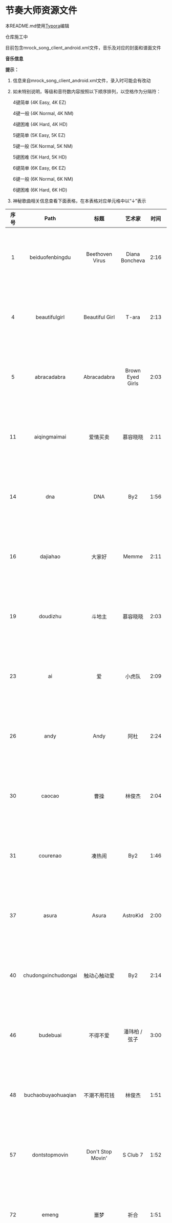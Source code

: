 # 节奏大师资源文件

本README.md使用[Typora](https://www.typora.io/)编辑



仓库施工中

目前包含mrock_song_client_android.xml文件，音乐及对应的封面和谱面文件



**音乐信息**

**提示：**

1. 信息来自mrock_song_client_android.xml文件，录入时可能会有改动

2. 如未特别说明，等级和音符数内容按照以下顺序排列，以空格作为分隔符：

   4键简单 (4K Easy, 4K EZ)

   4键一般 (4K Normal, 4K NM)

   4键困难 (4K Hard, 4K HD)

   5键简单 (5K Easy, 5K EZ)

   5键一般 (5K Normal, 5K NM)

   5键困难 (5K Hard, 5K HD)

   6键简单 (6K Easy, 6K EZ)

   6键一般 (6K Normal, 6K NM)

   6键困难 (6K Hard, 6K HD)


3. 神秘歌曲相关信息查看下面表格，在本表格对应单元格中以“↓”表示

| 序号 |         Path         |          标题           |       艺术家        | 时间 |  BPM   |         等级         |                    音符数                    |
| :--: | :------------------: | :---------------------: | :-----------------: | :--: | :----: | :------------------: | :------------------------------------------: |
|  1   |   beiduofenbingdu    |     Beethoven Virus     |   Diana Boncheva    | 2:16 |  156   |  2 4 9 2 4 9 2 4 9   |     482 710 910 483 716 912 483 725 919      |
|  4   |    beautifulgirl     |     Beautiful Girl      |        T-ara        | 2:13 |  135   |  3 5 7 3 5 7 3 5 7   |     648 771 919 648 772 922 647 773 921      |
|  5   |     abracadabra      |       Abracadabra       |  Brown Eyed Girls   | 2:03 |  128   |  2 5 7 2 5 7 2 5 7   |     472 871 958 471 874 956 472 882 958      |
|  11  |     aiqingmaimai     |        爱情买卖         |      慕容晓晓       | 2:11 |   95   |  2 4 6 2 4 6 2 4 6   |     379 679 843 379 689 835 379 701 845      |
|  14  |         dna          |           DNA           |         By2         | 1:56 |  122   |  2 4 7 2 4 7 2 4 7   |     242 708 762 242 713 738 242 714 767      |
|  16  |       dajiahao       |         大家好          |        Memme        | 2:11 |  170   | 5 7 10 5 7 10 5 7 10 |    700 875 1450 700 875 1450 700 875 1450    |
|  19  |       doudizhu       |         斗地主          |      慕容晓晓       | 2:03 |  144   |  2 5 7 2 5 7 2 5 7   |    476 959 1233 476 959 1233 476 959 1233    |
|  23  |          ai          |           爱            |       小虎队        | 2:09 | 126.19 |  3 5 7 3 5 7 3 5 7   |    521 772 1077 521 772 1084 521 772 1084    |
|  26  |         andy         |          Andy           |        阿杜         | 2:24 |   68   |  3 5 6 3 5 6 3 5 6   |     374 583 679 373 582 682 373 581 682      |
|  30  |        caocao        |          曹操           |       林俊杰        | 2:04 |   72   |  1 4 7 1 4 7 1 4 7   |     269 625 744 269 630 746 269 639 748      |
|  31  |       courenao       |         凑热闹          |         By2         | 1:46 |  115   |  2 5 7 2 5 7 2 5 7   |     289 697 773 289 699 779 289 699 779      |
|  37  |        asura         |          Asura          |      AstroKid       | 2:00 |  177   |  4 6 9 4 6 9 4 6 9   |  461 1049 1390 461 1049 1448 461 1049 1448   |
|  40  | chudongxinchudongai  |      触动心触动爱       |         By2         | 2:14 |   86   |  2 4 7 2 4 7 2 4 7   |     340 631 863 340 631 863 340 631 863      |
|  46  |       budebuai       |        不得不爱         |    潘玮柏 / 弦子    | 3:00 |   80   |  2 4 6 2 4 6 2 4 6   |    450 852 1086 450 855 1060 450 839 1060    |
|  48  |  buchaobuyaohuaqian  |      不潮不用花钱       |       林俊杰        | 1:51 |  112   |  2 5 7 2 5 7 2 5 7   |     342 552 676 342 551 674 342 545 670      |
|  57  |    dontstopmovin     |    Don't Stop Movin'    |      S Club 7       | 1:52 |  126   |  3 5 7 3 5 7 3 5 7   |    311 736 1086 311 736 1103 311 745 1099    |
|  72  |        emeng         |          噩梦           |        祈合         | 1:51 |  150   |  2 5 7 2 5 7 2 5 7   |     281 651 748 281 651 748 281 651 748      |
|  83  |      canonrock       |       Canon Rock        |       JerryC        | 2:33 |  200   | 3 7 10 3 7 10 3 7 10 |  682 1375 2615 682 1377 2628 682 1377 2639   |
|  84  |      dongfengpo      |         东风破          |       周杰伦        | 2:30 |   73   |  3 5 6 3 5 6 3 5 6   |     455 529 628 457 530 628 457 534 637      |
|  89  |        adonis        |         Adonis          |         M2U         | 2:20 |  140   |  3 6 8 3 6 8 3 6 8   |    472 844 1112 472 844 1112 472 845 1112    |
|  95  |       fengniao       |         Kolibre         |    Maksim Mrvica    | 2:05 |  144   |  4 7 9 4 7 9 4 7 9   |  644 1341 1567 644 1341 1567 644 1341 1695   |
|  96  |    aroundtheworld    |    Around The World     |       m.o.v.e       | 2:38 |  120   |  4 6 7 4 6 7 4 6 7   |    428 908 1009 428 916 1009 428 916 1009    |
|  98  |       daybyday       |       DAY BY DAY        |        T-ara        | 1:34 |  118   |  2 4 6 2 4 6 2 4 6   |     216 479 748 216 479 748 216 479 749      |
| 100  |      caisedehei      |        彩色的黑         |      吉克隽逸       | 2:14 |  105   |  2 5 7 2 5 7 2 5 7   |     360 624 725 360 626 718 361 619 719      |
| 101  |   clubcanthandleme   |  Club Can't Handle Me   |      Flo Rida       | 2:23 |  128   |  2 5 6 2 4 6 2 5 6   |    501 961 1308 501 962 1310 501 963 1318    |
| 103  |   buyaoshuilanjiao   |       不要睡懒觉        |       汪苏泷        | 2:00 |  178   |  2 4 6 2 4 6 2 4 6   |    499 831 1074 499 831 1076 499 815 1097    |
| 106  |       bugatti        |         Bugatti         |      Ace Hood       | 2:01 |  131   |  2 4 7 2 4 7 2 4 7   |     410 564 844 414 564 842 414 564 897      |
| 112  |     drunkenstein     |      DrunkenSteiN       |    Paul Bazooka     | 2:08 |  128   |  3 6 9 3 6 9 3 6 9   |  532 1000 1360 532 1000 1360 532 1000 1360   |
| 118  |       badapple       |       Bad Apple!!       |       nomico        | 2:23 |  138   |  4 6 8 4 6 8 4 6 8   |  893 1036 1253 902 1036 1155 892 1043 1155   |
|  ↑   |          ↑           |            ↑            |       のみこ        |  ↑   |   ↑    |          ↑           |                      ↑                       |
| 122  |      breakdown       |       Break Down        |   Super Junior M    | 2:22 |  130   |  2 4 6 2 4 6 2 4 6   |    440 816 1312 440 820 1339 440 824 1353    |
| 126  |     brightspring     |      Bright Spring      |         M2U         | 2:36 |  130   |  3 5 7 3 5 7 3 5 7   |  506 1123 1558 506 1125 1569 506 1125 1567   |
| 128  | bigbangyitianyitian  |        一天一天         |       BIGBANG       | 2:06 |  126   |  2 4 6 2 4 6 2 4 6   |    387 686 1031 387 688 1045 387 688 1045    |
|  ↑   |          ↑           |        하루하루         |          ↑          |  ↑   |   ↑    |          ↑           |                      ↑                       |
| 130  |   beyondzhendeaini   |        真的爱你         |       Beyond        | 2:29 | 77.213 |  1 3 5 1 3 5 1 3 5   |    424 679 1008 424 677 1010 424 688 1010    |
| 136  |        drama         |          Drama          |   Diana Boncheva    | 2:35 |  134   |  3 6 9 3 6 9 3 6 9   |  604 1022 1328 604 1022 1341 604 1030 1347   |
| 148  |       diyitian       |         第一天          |       孙燕姿        | 2:30 |  176   |  3 5 7 3 5 7 3 5 7   |  773 1214 2088 773 1214 2086 773 1214 2098   |
| 149  |        dadada        |         DADADA          |      yuimino+       | 2:14 |  145   | 3 5 10 3 5 10 3 5 10 |  475 1239 1829 475 1237 1832 475 1235 1838   |
| 184  |       applause       |        Applause         |      Lady Gaga      | 2:21 |  140   |  3 5 7 3 5 7 3 5 7   |    486 949 1366 486 949 1366 484 949 1366    |
| 185  |      chaoyougan      |         超有感          |       黄鸿升        | 2:32 |  125   |  3 5 7 3 5 7 3 5 7   |    378 923 1425 378 927 1425 378 927 1425    |
| 226  |    beautifullight    |     Beautiful Light     |       金志文        | 2:12 |   95   |  2 4 6 2 4 6 2 4 6   |     378 655 945 378 655 945 378 655 945      |
| 227  |      aibujieshi      |       爱，不解释        |        张杰         | 2:18 |   95   |  1 3 5 1 3 5 1 3 5   |     324 524 824 324 524 824 324 524 824      |
| 236  |      dearmozart      |       Dear Mozart       |       JerryC        | 2:19 |  210   | 3 7 10 3 7 10 3 7 10 | 1091 1507 2556 1091 1513 2552 1091 1513 2552 |
| 243  |     feiyuedexin      |        飞越的心         |        孙楠         | 2:26 |  119   |  2 4 7 2 4 7 2 4 7   |    450 942 1257 450 942 1257 450 942 1257    |
| 248  |       babaquna       |       爸爸去哪儿        |        群星         | 2:18 |  101   |  2 4 6 2 4 6 2 4 6   |     290 550 701 290 550 701 290 550 701      |
| 249  |       duyiwuer       |        独一无二         |         By2         | 1:48 |  140   |  2 5 6 2 5 6 2 5 6   |     271 563 734 271 563 734 271 563 734      |
| 255  |     flowerdance      |      Flower Dance       |     DJ Okawari      | 2:21 |  100   |  2 4 7 2 4 7 2 4 7   |     225 427 888 225 427 888 225 427 889      |
| 256  |      4minuteshm      |       喜欢水吗？        |       4minute       | 2:08 |  125   |  2 4 6 2 4 6 2 4 6   |    436 724 1132 436 724 1132 436 724 1132    |
|  ↑   |          ↑           |        물 좋아?         |          ↑          |  ↑   |   ↑    |          ↑           |                      ↑                       |
| 259  |       faraway        |         Faraway         |   Diana Boncheva    | 2:42 |  144   |  3 5 7 3 5 7 3 5 7   |  787 1087 1389 787 1087 1390 787 1087 1391   |
| 263  |        cunzai        |          存在           |        汪峰         | 2:08 |  114   |  2 4 6 2 4 6 2 4 6   |     511 677 949 511 677 949 511 677 949      |
| 266  |   aiqingfadeguang    |       爱情发的光        |      吉克隽逸       | 1:59 |  103   |  2 4 6 2 4 6 2 4 6   |     449 612 806 449 612 806 449 612 806      |
| 268  |       dafeiji        |       合体打飞机        |        祈合         | 2:05 |  120   |  2 4 6 2 4 6 2 4 6   |     319 511 790 319 511 789 319 511 790      |
| 269  |       behappy        |         快乐送          |        群星         | 1:57 |  127   |  2 4 7 2 4 7 2 4 7   |    279 787 1032 279 787 1032 279 783 1032    |
| 275  |      aiqingkele      |          渴了           |       张惠妹        | 2:11 |  130   |  2 4 7 2 4 7 2 4 7   |     416 669 942 416 669 942 416 669 942      |
| 285  |         dixi         |          底细           |       杨宗纬        | 2:12 |   70   |  1 3 5 1 3 5 1 3 5   |     195 320 498 192 320 497 195 320 501      |
| 287  |     firstchoice      |      First Choice       |         M2U         | 1:31 |  150   |  3 6 9 3 6 9 3 6 9   |    272 595 1061 272 595 1075 272 595 1075    |
| 290  |     beiershuang      |         倍儿爽          |       大张伟        | 2:07 |  130   |  2 4 6 2 4 6 2 4 6   |     337 684 996 344 684 998 336 684 996      |
| 301  |      cishicike       |        此时此刻         |        许巍         | 2:27 |  140   |  3 5 8 3 5 8 3 5 8   |  613 1041 1427 613 1041 1427 613 1041 1427   |
| 302  |     cengjingdeni     |        曾经的你         |        许巍         | 2:31 |  95.1  |  2 4 6 2 4 6 2 4 6   |     390 573 888 390 573 888 390 573 888      |
| 313  |      buzaiyouyu      |        不再犹豫         |       Beyond        | 2:31 | 133.85 |  2 4 7 2 4 7 2 4 7   |    565 870 1459 567 874 1461 569 874 1461    |
| 315  |    arklightrmver     |        ArkLight         |         M2U         | 2:24 |  155   | 4 7 10 4 7 10 4 7 10 |  601 1066 1863 603 1082 1846 601 1079 1846   |
| 326  |  aslongasyouloveme   | As Long As You Love Me  |    Justin Bieber    | 2:37 |  140   |  3 5 7 3 5 7 3 5 7   |    638 933 1311 638 933 1311 638 933 1311    |
| 330  |    beautifultimes    |     Beautiful Times     |      Owl City       | 2:27 |  136   |  3 5 7 3 5 7 3 5 7   |  499 1036 1455 499 1036 1454 499 1036 1454   |
| 331  |         baby         |          Baby           |    Justin Bieber    | 2:32 |  130   |  3 5 7 3 5 7 3 5 7   |    629 962 1598 629 961 1598 629 961 1598    |
| 335  |      dreamyday       |       Dreamy Day        |         M2U         | 2:05 |  128   |  4 5 7 4 5 7 4 5 7   |    518 719 1054 518 719 1054 518 719 1054    |
| 339  |       dontstop       |       Don't Stop        | 5 Seconds of Summer | 2:06 |  150   |  3 5 7 3 5 7 3 5 7   |    601 956 1322 601 956 1322 601 956 1322    |
| 342  |      dontmatter      |      Don't Matter       |        Akon         | 2:10 | 125.21 |  3 5 7 3 5 7 3 5 7   |    431 756 1096 431 756 1093 431 756 1093    |
| 345  |         burn         |          Burn           |   Ellie Goulding    | 2:10 |  174   |  3 5 7 3 5 7 3 5 7   |    674 927 1555 674 927 1557 674 927 1557    |
| 347  |      darkhorse       |       Dark Horse        |     Katy Perry      | 2:28 |  132   |  3 5 7 3 5 7 3 5 7   |    499 825 1182 499 825 1182 499 825 1182    |
| 350  |       friend01       |       神秘歌曲01        |        佚名         |  ↓   |   ↓    |          ↓           |                      ↓                       |
| 352  |    doyouevershine    |   Do You Ever Shine?    |       五月天        | 2:33 |  155   |  2 5 7 2 5 7 2 5 7   |    534 921 1311 532 921 1311 534 921 1311    |
| 354  |      clingcling      |       Cling Cling       |       Perfume       | 2:49 |  135   |  2 5 6 2 5 6 2 5 6   |    453 828 1505 453 828 1509 453 828 1509    |
| 356  |      buxiangzd       |        不想长大         |        S.H.E        | 2:23 |   93   |  3 5 7 3 5 7 3 5 7   |     328 533 777 328 533 777 328 533 777      |
| 359  |     blackbullet      |       神秘歌曲06        |        佚名         |  ↓   |   ↓    |          ↓           |                      ↓                       |
| 360  |        fancy         |          Fancy          |     Iggy Azalea     | 2:32 |   95   |  3 5 7 3 5 7 3 5 7   |    407 763 1051 407 763 1051 407 763 1051    |
| 363  |      bartender       |        Bartender        |       Lady A        | 2:22 |  101   |  3 5 7 3 5 7 3 5 7   |    453 694 1137 453 694 1135 453 694 1135    |
| 366  |      breakfree       |       Break Free        |    Ariana Grande    | 2:21 |  130   |  3 5 7 3 5 7 3 5 7   |    537 903 1281 537 903 1281 537 903 1281    |
| 368  |       bangbang       |        Bang Bang        |      Jessie J       | 2:27 |  150   |  3 5 7 3 5 7 3 5 7   |    659 943 1429 659 931 1429 659 931 1429    |
| 370  |       friend02       |       神秘歌曲02        |        佚名         |  ↓   |   ↓    |          ↓           |                      ↓                       |
| 371  |       friend03       |       神秘歌曲03        |        佚名         |  ↓   |   ↓    |          ↓           |                      ↓                       |
| 372  |       friend04       |       神秘歌曲05        |        佚名         |  ↓   |   ↓    |          ↓           |                      ↓                       |
| 373  |       friend05       |       神秘歌曲08        |        佚名         |  ↓   |   ↓    |          ↓           |                      ↓                       |
| 374  |       friend06       |       神秘歌曲09        |        佚名         |  ↓   |   ↓    |          ↓           |                      ↓                       |
| 376  | everythingididntsay  | Everything I Didn't Say | 5 Seconds of Summer | 2:05 |  87.5  |  3 5 7 3 5 7 3 5 7   |     399 693 974 399 693 974 399 693 974      |
| 378  |    anywhereforyou    |    Anywhere For You     |     John Martin     | 2:14 |  128   |  3 5 7 3 5 7 3 5 7   |    519 768 1106 519 768 1106 519 768 1106    |
| 379  |     1987wbzhyjn      |   1987我不知会遇见你    |       李宇春        | 2:19 |  115   |  1 3 5 1 3 5 1 3 5   |    436 706 1238 436 706 1238 436 706 1238    |
| 380  |       friend07       |       神秘歌曲11        |        佚名         |  ↓   |   ↓    |          ↓           |                      ↓                       |
| 381  |       friend08       |       神秘歌曲12        |        佚名         |  ↓   |   ↓    |          ↓           |                      ↓                       |
| 383  |      burutiaowu      |        不如跳舞         |       陈慧琳        | 2:15 |  140   |  2 5 8 2 5 8 2 5 8   |    440 745 1167 440 745 1167 440 745 1167    |
| 385  |       friend09       |       神秘歌曲13        |        佚名         |  ↓   |   ↓    |          ↓           |                      ↓                       |
| 386  |       friend10       |       神秘歌曲14        |        佚名         |  ↓   |   ↓    |          ↓           |                      ↓                       |
| 387  |       babyboy        |        Baby Boy         |       王心凌        | 2:04 |  144   |  3 5 7 3 5 7 3 5 7   |    442 696 1077 442 696 1077 442 696 1077    |
| 389  |         dadi         |          大地           |       Beyond        | 2:43 |  143   |  2 4 7 2 4 7 2 4 7   |    574 932 1449 574 932 1449 574 932 1449    |
| 391  |      firstlove       |       First Love        |   Jennifer Lopez    | 2:28 |  100   |  1 4 6 1 4 6 1 4 6   |    499 695 1063 498 695 1063 498 695 1063    |
| 397  |       friend11       |       神秘歌曲15        |        佚名         |  ↓   |   ↓    |          ↓           |                      ↓                       |
| 398  |    aiwoshaoyidian    |       爱我少一点        |        李鹤         | 2:04 |  130   |  2 5 7 2 5 7 2 5 7   |    480 902 1264 480 902 1264 480 902 1264    |
| 402  |       friend12       |       神秘歌曲16        |        佚名         |  ↓   |   ↓    |          ↓           |                      ↓                       |
| 404  |       friend13       |       神秘歌曲17        |        佚名         |  ↓   |   ↓    |          ↓           |                      ↓                       |
| 410  |       friend15       |       神秘歌曲19        |        佚名         |  ↓   |   ↓    |          ↓           |                      ↓                       |
| 412  |        error         |          Error          |        VIXX         | 2:42 |  128   |  3 5 7 3 5 7 3 5 7   |  605 1069 1440 605 1069 1440 605 1069 1440   |
| 417  |       friend16       |       神秘歌曲20        |        佚名         |  ↓   |   ↓    |          ↓           |                      ↓                       |
| 418  |       friend17       |       神秘歌曲22        |        佚名         |  ↓   |   ↓    |          ↓           |                      ↓                       |
| 420  |       cainimei       |       神秘歌曲21        |        佚名         |  ↓   |   ↓    |          ↓           |                      ↓                       |
| 421  |      barbarbar       |       Bar Bar Bar       |     Crayon Pop      | 2:07 |  134   |  2 5 7 2 5 7 2 5 7   |     510 626 906 510 626 906 510 626 906      |
| 423  |      cainimei01      |       神秘歌曲23        |        佚名         |  ↓   |   ↓    |          ↓           |                      ↓                       |
| 424  |       friend18       |       神秘歌曲24        |        佚名         |  ↓   |   ↓    |          ↓           |                      ↓                       |
| 427  |       friend19       |       神秘歌曲25        |        佚名         |  ↓   |   ↓    |          ↓           |                      ↓                       |
| 428  |       dashidai       |         大时代          |       徐子崴        | 2:13 |  128   |  2 4 7 2 4 7 2 4 7   |    451 682 1125 451 682 1125 451 682 1125    |
| 429  |       friend20       |       神秘歌曲26        |        佚名         |  ↓   |   ↓    |          ↓           |                      ↓                       |
| 437  | duoyuandouyaozaiyiqi |     多远都要在一起      |       邓紫棋        | 2:32 |  136   |  2 4 6 2 4 6 2 4 6   |    428 878 1610 428 878 1605 429 878 1605    |
| 440  |       friend21       |       神秘歌曲28        |        佚名         |  ↓   |   ↓    |          ↓           |                      ↓                       |
| 441  |      cainimei02      |       神秘歌曲27        |        佚名         |  ↓   |   ↓    |          ↓           |                      ↓                       |
| 442  |       friend22       |       神秘歌曲31        |        佚名         |  ↓   |   ↓    |          ↓           |                      ↓                       |
| 443  |       friend23       |       神秘歌曲34        |        佚名         |  ↓   |   ↓    |          ↓           |                      ↓                       |
| 444  |       friend24       |       神秘歌曲35        |        佚名         |  ↓   |   ↓    |          ↓           |                      ↓                       |
| 445  |      cainimei03      |       神秘歌曲30        |        佚名         |  ↓   |   ↓    |          ↓           |                      ↓                       |
| 446  |       friend25       |       神秘歌曲33        |        佚名         |  ↓   |   ↓    |          ↓           |                      ↓                       |
| 447  |       friend26       |       神秘歌曲32        |        佚名         |  ↓   |   ↓    |          ↓           |                      ↓                       |
| 448  |       friend27       |       神秘歌曲29        |        佚名         |  ↓   |   ↓    |          ↓           |                      ↓                       |
| 450  |       bsmlbgj        |     不是猛龙不过江      |       胡彦斌        | 2:40 |  135   |  2 4 6 2 4 6 2 4 6   |    541 723 1795 541 723 1795 541 723 1795    |
| 454  |       friend28       |       神秘歌曲36        |        佚名         |  ↓   |   ↓    |          ↓           |                      ↓                       |
| 455  |       friend29       |       神秘歌曲37        |        佚名         |  ↓   |   ↓    |          ↓           |                      ↓                       |
| 456  |       friend30       |       神秘歌曲42        |        佚名         |  ↓   |   ↓    |          ↓           |                      ↓                       |
| 457  |       friend31       |       神秘歌曲38        |        佚名         |  ↓   |   ↓    |          ↓           |                      ↓                       |
| 459  |       friend32       |       神秘歌曲39        |        佚名         |  ↓   |   ↓    |          ↓           |                      ↓                       |
| 461  |       bxtaqgs        |     不想听爱情故事      |   赵乃吉 / High4    | 2:17 |  160   |  1 3 6 1 3 6 1 3 6   |    450 587 1053 450 587 1062 450 587 1062    |
| 462  |       friend33       |       神秘歌曲40        |        佚名         |  ↓   |   ↓    |          ↓           |                      ↓                       |
| 463  |       friend34       |       神秘歌曲41        |        佚名         |  ↓   |   ↓    |          ↓           |                      ↓                       |
| 464  |      dragonsoul      |       Dragon Soul       |      谷本贵义       | 2:30 |  162   |  2 5 8 2 5 8 2 5 8   |  807 1096 1458 807 1096 1458 807 1096 1458   |
|  ↑   |          ↑           |            ↑            |      谷本貴義       |  ↑   |   ↑    |          ↑           |                      ↑                       |
| 470  |       friend35       |       神秘歌曲43        |        佚名         |  ↓   |   ↓    |          ↓           |                      ↓                       |
| 472  |          fm          |           FM            |     Crayon Pop      | 2:22 |  135   |  2 4 6 2 4 6 2 4 6   |    455 591 1188 455 591 1192 455 591 1192    |
| 473  |       friend36       |       神秘歌曲44        |        佚名         |  ↓   |   ↓    |          ↓           |                      ↓                       |
| 474  |       friend14       |       神秘歌曲18        |        佚名         |  ↓   |   ↓    |          ↓           |                      ↓                       |
| 477  |    accordingtoyou    |    According To You     | Orianthi Panagaris  | 2:21 |  131   |  2 4 7 2 4 7 2 4 7   |    529 727 1341 529 723 1341 529 723 1341    |
| 480  |       friend37       |       神秘歌曲46        |        佚名         |  ↓   |   ↓    |          ↓           |                      ↓                       |
| 481  |       friend38       |       神秘歌曲45        |        佚名         |  ↓   |   ↓    |          ↓           |                      ↓                       |
| 482  |     fanjizhiren      |        反击之刃         |     和乐器乐团      | 2:42 |  180   |  3 6 8 3 6 8 3 6 8   |  730 1032 1775 730 1032 1782 730 1032 1782   |
|  ↑   |          ↑           |        反撃の刃         |    和楽器バンド     |  ↑   |   ↑    |          ↑           |                      ↑                       |
| 483  |   2differenttears    |    2 Different Tears    |    Wonder Girls     | 2:07 |  124   |  1 4 7 1 4 7 1 4 7   |    259 571 1120 259 571 1128 259 571 1128    |
| 484  |       friend39       |       神秘歌曲47        |        佚名         |  ↓   |   ↓    |          ↓           |                      ↓                       |
| 499  |       friend40       |       神秘歌曲48        |        佚名         |  ↓   |   ↓    |          ↓           |                      ↓                       |
| 503  |     doyouloveme      |     DO YOU LOVE ME      |        2NE1         | 2:37 |  130   |  2 5 7 2 5 7 2 5 7   |    478 748 1399 478 748 1400 478 748 1400    |
| 504  |     bond1ae6au1      |      Double Agent       |       WAV.AV        | 2:26 |  160   |   4KHD 10 5KHD 10    |             4KHD 1984 5KHD 2119              |
| 508  |     blackmakeup      |      Black Make Up      |     安室奈美惠      | 2:11 |  108   |  2 4 6 2 4 6 2 4 6   |     494 573 994 494 573 994 494 573 994      |
|  ↑   |          ↑           |            ↑            |     安室奈美恵      |  ↑   |   ↑    |          ↑           |                      ↑                       |
| 510  |      dengderen       |         等的人          |        陈冰         | 2:50 |   90   |  2 4 6 2 4 6 2 4 6   |    607 842 1115 607 842 1115 607 842 1115    |
| 514  |     doubleagent      |      Double Agent       |       WAV.AV        | 2:26 |  160   | 4 7 10 4 7 10 4 7 10 |  879 1375 1960 879 1375 2104 879 1375 2104   |
| 518  |      cainimei04      |       神秘歌曲57        |       临时工        |  ↓   |   ↓    |          ↓           |                      ↓                       |
| 521  |     brandnewdays     |     Brand New Days      |        Apink        | 2:32 |  128   |  2 4 7 2 4 7 2 4 7   |    488 774 1288 488 774 1288 488 774 1288    |
| 532  |       daoluan        |      不给糖就捣乱       |    iKz / 洛天依     | 2:55 |  115   |  3 5 9 3 5 9 3 5 9   |    488 731 1220 488 731 1220 488 731 1220    |
| 541  |       disorder       |        DISORDER         |      妖精帝国       | 2:26 |  140   |  3 5 8 3 5 8 3 5 8   |    653 848 1441 653 848 1457 653 848 1457    |
| 557  |      accentier       |        Accentier        |      蓝井艾露       | 2:59 |  174   |  2 5 8 2 5 8 2 5 8   |    621 936 2051 621 936 2051 621 936 2051    |
|  ↑   |          ↑           |     アクセンティア      |     藍井エイル      |  ↑   |   ↑    |          ↑           |                      ↑                       |
| 566  |      disconight      |       Disco Night       |         M2U         | 2:34 |  128   |  3 6 9 3 6 9 3 6 9   |  741 1018 1451 741 1018 1453 741 1018 1453   |
| 574  |      cainimei05      |       神秘歌曲91        |       临时工        |  ↓   |   ↓    |          ↓           |                      ↓                       |
| 575  |      cainimei06      |       神秘歌曲92        |       临时工        |  ↓   |   ↓    |          ↓           |                      ↓                       |
|  ?   |       airwave        |         Airwave         |         M2U         | 1:46 |  150   |          /           |              4KEZ 101 4KNM 193               |



**神秘歌曲信息**

**提示：**

1. 和上面提示1和提示2一样
2. 日译汉/韩译汉结果可能不准确

| 神秘歌曲序号 |    Path     |              标题               |             艺术家             | 时间 |  BPM   |     等级      |       音符数        |          来源           |
| :----------: | :---------: | :-----------------------------: | :----------------------------: | :--: | :----: | :-----------: | :-----------------: | :---------------------: |
|      1       |  friend01   |         Parallel World          |       时空海贼SEVEN SEAS       | 2:38 |  290   |    4KNM 7     |      4KNM 2552      |                         |
|      ↑       |      ↑      |                ↑                |       時空海賊SEVEN SEAS       |  ↑   |   ↑    |       ↑       |          ↑          |            ↑            |
|      2       |  friend02   |           Dragon Soul           |            谷本贵义            | 2:30 |  162   |    4KNM 6     |      4KNM 1247      |         龙珠改          |
|      ↑       |      ↑      |                ↑                |            谷本貴義            |  ↑   |   ↑    |       ↑       |          ↑          |    ドラゴンボール改     |
|      3       |  friend03   |             Connect             |             ClariS             | 2:03 |  175   | 4KNM 5 4KHD 6 | 4KNM 1184 4KHD 1556 |      魔法少女小圆       |
|      ↑       |      ↑      |            コネクト             |               ↑                |  ↑   |   ↑    |       ↑       |          ↑          |  魔法少女まどか☆マギカ  |
|      4       |  perfumene  |                                 |                                |      |        |               |                     |                         |
|      5       |  friend04   |           STRIKE BACK           |            BACK-ON             | 2:38 |  180   |    4KNM 5     |      4KNM 1217      |       妖精的尾巴        |
|      6       | blackbullet |          black bullet           |            fripSide            | 2:40 |  155   |    4KNM 6     |      4KNM 1006      |        黑色子弹         |
|      ↑       |      ↑      |                ↑                |               ↑                |  ↑   |   ↑    |       ↑       |          ↑          |   ブラック・ブレット    |
|      7       |             |                                 |                                |      |        |               |                     |                         |
|      8       |  friend05   |          Trust in you           |           sweet ARMS           | 2:12 |  190   |    4KHD 8     |      4KHD 1642      |       约会大作战2       |
|      ↑       |      ↑      |                ↑                |               ↑                |  ↑   |   ↑    |       ↑       |          ↑          |   デート・ア・ライブ2   |
|      9       |  friend06   |            无敌的心             |            仓木麻衣            | 2:31 |  124   |    4KNM 6     |      4KNM 858       |       名侦探柯南        |
|      ↑       |      ↑      |          無敵なハート           |            倉木麻衣            |  ↑   |   ↑    |       ↑       |          ↑          |      名探偵コナン       |
|      10      |             |                                 |                                |      |        |               |                     |                         |
|      11      |  friend07   |         LOVE EVOLUTION          |           西内玛利亚           | 2:27 |  154   |    4KNM 6     |      4KNM 1114      |                         |
|      ↑       |      ↑      |                ↑                |           西内まりや           |  ↑   |   ↑    |       ↑       |          ↑          |            ↑            |
|      12      |  friend08   |            炉心融解             |         iroha / 镜音铃         | 2:47 |  165   |    5KNM 5     |      5KNM 1079      |                         |
|      ↑       |      ↑      |                ↑                |        iroha / 鏡音リン        |  ↑   |   ↑    |       ↑       |          ↑          |            ↑            |
|      13      |  friend09   |          似乎非你不可           |            大石昌良            |      |        |               |                     |     月刊少女野崎君      |
|      ↑       |      ↑      |     君じゃなきゃダメみたい      |        オーイシマサヨシ        |  ↑   |   ↑    |       ↑       |          ↑          |    月刊少女野崎くん     |
|      14      |  friend10   |              aLIEz              |        瑞葵 / 泽野弘之         | 2:01 |   99   |    4KNM 4     |      4KNM 648       |      ALDNOAH.ZERO       |
|      ↑       |      ↑      |                ↑                |        瑞葵 / 澤野弘之         |  ↑   |   ↑    |       ↑       |          ↑          |    アルドノア・ゼロ     |
|      15      |  friend11   |         only my railgun         |            fripSide            | 3:01 |  143   |    4KHD 8     |      4KHD 1980      |      科学超电磁炮       |
|      ↑       |      ↑      |                ↑                |               ↑                |  ↑   |   ↑    |       ↑       |          ↑          |  とある科学の超電磁砲   |
|      16      |  friend12   |             So Good             |              Kara              | 2:06 |  120   |    4KNM 5     |      4KNM 788       |                         |
|      ↑       |      ↑      |          ソー・グッド           |               ↑                |  ↑   |   ↑    |       ↑       |          ↑          |            ↑            |
|      17      |  friend13   |          Banana Shake           |      Humming Urban Stereo      | 2:13 |  126   |    4KNM 5     |      4KNM 784       |                         |
|      18      |  friend14   |         Reach for Light         |           藏合纱惠子           | 2:46 |  146   |    4KHD 7     |      4KHD 1674      |       魔剑姬！通        |
|      ↑       |      ↑      |                ↑                |           藏合紗恵子           |  ↑   |   ↑    |       ↑       |          ↑          |      マケン姫っ!通      |
|      19      |  friend15   |             Tonight             |         Orange Caramel         | 2:11 |  128   | 4KNM 5 5KHD 7 | 4KNM 826 5KHD 1048  |                         |
|      20      |  friend16   |         Invader Invader         |            竹村桐子            | 2:21 |  160   |    4KNM 6     |      4KNM 1412      |                         |
|      ↑       |      ↑      |    インベーダーインベーダー     |      きゃりーぱみゅぱみゅ      |  ↑   |   ↑    |       ↑       |          ↑          |            ↑            |
|      21      |  cainimei   |          Little Apple           |        T-ara / 筷子兄弟        | 2:17 |  126   |    4KHD 7     |      4KHD 1265      |                         |
|      22      |  friend17   |           Bar Bar Bar           |           Crayon Pop           | 2:07 |  134   |    4KNM 5     |      4KNM 761       |                         |
|      23      | cainimei01  |        Ukhli Vich Daana         |          Daler Mehndi          | 2:01 | 144.82 |    4KHD 6     |      4KHD 990       |                         |
|      24      |  friend18   |           今天做什么            |            4minute             | 2:15 |  133   |    4KNM 4     |      4KNM 637       |                         |
|      ↑       |      ↑      |            오늘 뭐해            |               ↑                |  ↑   |   ↑    |       ↑       |          ↑          |            ↑            |
|      25      |  friend19   | Dear My Friend -朝向未知的未来- |             ELISA              | 2:47 |  129   |    4KNM 6     |      4KNM 1204      |      科学超电磁炮       |
|      ↑       |      ↑      | Dear My Friend -まだ見ぬ未来へ- |               ↑                |  ↑   |   ↑    |       ↑       |          ↑          |  とある科学の超電磁砲   |
|      26      |  friend20   |             We are!             |             北谷洋             | 2:29 |  168   |    4KNM 5     |      4KNM 1173      |         航海王          |
|      ↑       |      ↑      |           ウィーアー!           |         きただにひろし         |  ↑   |   ↑    |       ↑       |          ↑          |        ONE PIECE        |
|      27      | cainimei02  |          What Is Love?          |            Haddaway            | 2:42 | 123.85 |    4KHD 6     |      4KHD 870       |                         |
|      28      |  friend21   |         你不知道的故事          |           supercell            | 1:56 |  165   |    4KHD 7     |      4KHD 1033      |         化物语          |
|      ↑       |      ↑      |        君の知らない物語         |               ↑                |  ↑   |   ↑    |       ↑       |          ↑          |         化物語          |
|      29      |  friend27   |             DAY×DAY             |          BLUE ENCOUNT          | 1:30 |  193   |    4KNM 6     |      4KNM 625       |          银魂           |
|      ↑       |      ↑      |                ↑                |               ↑                |  ↑   |   ↑    |       ↑       |          ↑          |          銀魂           |
|      30      | cainimei03  |               Hop               |              Azis              | 2:00 |   84   |    4KNM 5     |      4KNM 612       |                         |
|      31      |  friend22   |        Koko Soko (Remix)        |            Smile.DK            | 2:12 |  152   |    4KHD 7     |      4KHD 1048      |                         |
|      32      |  friend26   |        太阳说燃烧吧混沌         |          后方潜行队G           | 2:29 |  143   |    4KNM 7     |      4KNM 1203      |     潜行吧！奈亚子      |
|      ↑       |      ↑      |      太陽曰く燃えよカオス       |      後ろから這いより隊G       |  ↑   |   ↑    |       ↑       |          ↑          |  這いよる！ニャルアニ   |
|      33      |  friend25   |            白金Disco            |            井口裕香            | 2:31 |  117   |    4KNM 6     |      4KNM 1041      |         伪物语          |
|      ↑       |      ↑      |          白金ディスコ           |               ↑                |  ↑   |   ↑    |       ↑       |          ↑          |         偽物語          |
|      34      |  friend23   |              again              |              YUI               | 1:51 | 140.06 |    4KNM 6     |      4KNM 701       |      钢之炼金术师       |
|      ↑       |      ↑      |                ↑                |               ↑                |  ↑   |   ↑    |       ↑       |          ↑          |      鋼の錬金術師       |
|      35      |  friend24   |            Immortals            |          Fall Out Boy          | 2:06 |  108   |    4KNM 5     |      4KNM 866       |       超能陆战队        |
|      36      |  friend28   |               LUV               |             Apink              | 2:00 |  104   |    4KNM 5     |      4KNM 703       |                         |
|      37      |  friend29   |             The Fox             |             Ylvis              | 2:18 |  128   |    4KNM 6     |      4KNM 995       |                         |
|      38      |  friend31   |     旋转吧！雪月花 (Remix)      |   原田瞳 / 茅野爱衣 / 小仓唯   | 2:52 |  145   |    5KHD 8     |      5KHD 1617      |    机巧少女不会受伤     |
|      ↑       |      ↑      |      回レ！雪月花 (Remix)       | 原田ひとみ / 茅野愛衣 / 小倉唯 |  ↑   |   ↑    |       ↑       |          ↑          |  機巧少女は傷つかない   |
|      39      |  friend32   |          雷炎龙的咆哮           |            高梨康治            | 2:07 |  160   |    4KNM 7     |      4KNM 1277      |       妖精的尾巴        |
|      ↑       |      ↑      |          雷炎竜吼える           |               ↑                |  ↑   |   ↑    |       ↑       |          ↑          |            ↑            |
|      40      |  friend33   |             雪月花              |              GUMI              | 3:26 |  180   |    4KHD 9     |      4KHD 2704      |                         |
|      41      |  friend34   |              Girls              |             MARiA              | 2:37 |  128   |    4KNM 6     |      4KNM 998       |                         |
|      42      |  friend30   |          Dream Fighter          |            Perfume             | 3:03 |  135   |    4KHD 8     |      4KHD 1634      |                         |
|      43      |  friend35   |         像我一样做做看          |         Orange Caramel         | 2:23 |  129   |    4KNM 5     |      4KNM 904       |                         |
|      ↑       |      ↑      |          나처럼 해봐요          |               ↑                |  ↑   |   ↑    |       ↑       |          ↑          |            ↑            |
|      44      |  friend36   |          Emerald Sword          |        Rhapsody of Fire        | 2:54 |  180   |    5KHD 9     |      5KHD 2552      |                         |
|      45      |  friend38   |            Love Bird            |              M2U               | 3:00 |  130   |    4KNM 6     |      4KNM 1049      |                         |
|      46      |  friend37   |       Genocide Saw Heaven       |            南条爱乃            | 2:18 |  156   |    4KHD 8     |      4KHD 1483      |  战姬绝唱SYMPHOGEAR GX  |
|      ↑       |      ↑      |    ジェノサイドソウ・ヘヴン     |            南條愛乃            |  ↑   |   ↑    |       ↑       |          ↑          | 戦姫絶唱シンフォギア GX |
|      47      |  friend39   |         饶舌Scandalous          |            茅野爱衣            | 2:34 |  160   |    4KNM 5     |      4KNM 1124      |   路人女主的养成方法    |
|      ↑       |      ↑      |       饒舌スキャンダラス        |            茅野愛衣            |  ↑   |   ↑    |       ↑       |          ↑          | 冴えない彼女の育てかた  |
|      48      |  friend40   |     I Knew You Were Trouble     |          Taylor Swift          | 2:28 |  154   |    5KHD 7     |      5KHD 1929      |                         |
|      57      | cainimei04  |       Primetime-Sexcrime        |           Earphones            | 2:06 |  120   |    4KNM 6     |      4KNM 760       |                         |
|      91      | cainimei05  |            Angelina             |            Lou Bega            | 2:09 |  125   |    4KNM 6     |      4KNM 603       |                         |
|      92      | cainimei06  |               Bo                |             Elizio             | 2:21 |   83   |    4KNM 6     |      4KNM 746       |                         |
|      93      |  friend83   |                                 |                                |      |        |               |                     |                         |


